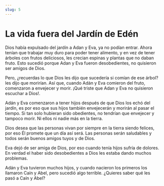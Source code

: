 ```yaml
---
slug: 5
---
```


# La vida fuera del Jardín de Edén

Dios había expulsado del jardín a Adan y Eva, ya no podían entrar. Ahora tenían que trabajar muy duro para poder tener alimento, y en vez de tener árboles con frutos deliciosos, les crecian espinas y plantas que no daban fruto. Esto sucedió porque Adan y Eva fueron desobedientes, no quisieron ser amigos de Dios.

Pero, ¿recuerdas lo que Dios les dijo que sucedería si comían de ese árbol? les dijo que morirían. Así que, cuando Adán y Eva comieron del fruto, comenzaron a envejecer y morir. ¡Qué triste que Adan y Eva no quisieron escuchar a Dios!.

Adán y Eva comenzaron a tener hijos después de que Dios los echó del jardín, es por eso que sus hijos también envejecerán y morirán al pasar el tiempo. Si tan solo hubieran sido obedientes, no tendrían que envejecer y tampoco morir. Ni ellos ni nadie más en la tierra.

Dios desea que las personas vivan por siempre en la tierra siendo felices, por eso Él promete que un día así será. Las personas serán saludables y todos serán buenos amigos tuyos y de Dios.

Eva dejó de ser amiga de Dios, por eso cuando tenía hijos sufría de dolores. En verdad el haber sido desobedientes a Dios les estaba dando muchos problemas.

Adán y Eva tuvieron muchos hijos, y cuando nacieron los primeros los llamaron Caín y Abel, pero sucedió algo terrible. ¿Quieres saber qué les pasó a Caín y Abel?
